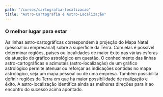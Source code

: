```yaml
---
path: "/cursos/cartografia-localizacao"
title: "Astro-Cartografia e Astro-Localização"
---
```


### O melhor lugar para estar

As linhas astro-cartográficas correspondem à projeção do Mapa Natal (pessoal ou empresarial) sobre a superfície da Terra. Com elas é possível determinar regiões, países ou localidades de maior êxito nas várias esferas de atuação do gráfico astrológico em questão.
O conhecimento das linhas astro-cartográficas e azimutais (astro-localização) de um gráfico astrológico permite atenuar ou reforçar as indicações contidas no mapa astrológico, seja um mapa pessoal ou de uma empresa. Também possibilita definir regiões da Terra em que há maior possibilidade de realização e êxito. A astro-localização identifica ainda as melhores direções para ir ao encontro do sucesso acima apontado.